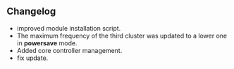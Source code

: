 ## Changelog

- improved module installation script.
- The maximum frequency of the third cluster was updated to a lower one in **powersave** mode.
- Added core controller management.
- fix update.
